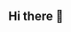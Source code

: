 ## Hi there 👋

<!--
**gummadisrivardhanreddy/gummadisrivardhanreddy** is a ✨ _special_ ✨ repository because its `README.md` (this file) appears on your GitHub profile.

Here are some ideas to get you started:

- 🔭 I’m currently completed my Graduation 👨‍🎓in BTECH in the stream of CSE(AI&ML)
- 🌱 I’m currently learning Python , java  & Data science
- 📫 How to reach me: vardhanreddy0409@gmail.com , 218r5a6606@gmail.com
- 😄 Hobbies: Playing Cricket & Watching cricket and i love to play with kids
- ⚡ Fun fact: i always have to fun when we are setting as a group wherever

